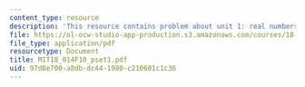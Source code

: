 ```yaml
---
content_type: resource
description: 'This resource contains problem about unit 1: real numbers.'
file: https://ol-ocw-studio-app-production.s3.amazonaws.com/courses/18-014-calculus-with-theory-fall-2010/97d8e700a8dbdc441980c210601c1c36_MIT18_014F10_pset1.pdf
file_type: application/pdf
resourcetype: Document
title: MIT18_014F10_pset1.pdf
uid: 97d8e700-a8db-dc44-1980-c210601c1c36
---
```

